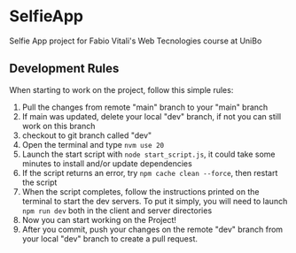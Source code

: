 # SelfieApp
Selfie App project for Fabio Vitali's Web Tecnologies course at UniBo

## Development Rules
When starting to work on the project, follow this simple rules: 
1. Pull the changes from remote "main" branch to your "main" branch
2. If main was updated, delete your local "dev" branch, if not you can still work on this branch
3. checkout to git branch called "dev"
4. Open the terminal and type ```nvm use 20```
5. Launch the start script with ```node start_script.js```, it could take some minutes to install and/or update dependencies
6. If the script returns an error, try ```npm cache clean --force```, then restart the script
7. When the script completes, follow the instructions printed on the terminal to start the dev servers. To put it simply, you will need to launch ```npm run dev``` both in the client and server directories
8. Now you can start working on the Project!
9. After you commit, push your changes on the remote "dev" branch from your local "dev" branch to create a pull request.

